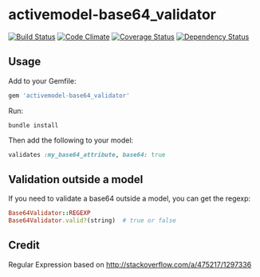 # activemodel-base64_validator

[![Build Status](https://travis-ci.org/yuku-t/activemodel-base64_validator.svg?branch=master)](https://travis-ci.org/yuku-t/activemodel-base64_validator) [![Code Climate](https://codeclimate.com/github/yuku-t/activemodel-base64_validator/badges/gpa.svg)](https://codeclimate.com/github/yuku-t/activemodel-base64_validator) [![Coverage Status](https://coveralls.io/repos/yuku-t/activemodel-base64_validator/badge.svg)](https://coveralls.io/r/yuku-t/activemodel-base64_validator) [![Dependency Status](https://gemnasium.com/yuku-t/activemodel-base64_validator.svg)](https://gemnasium.com/yuku-t/activemodel-base64_validator)


## Usage

Add to your Gemfile:

```rb
gem 'activemodel-base64_validator'
```

Run:

```
bundle install
```

Then add the following to your model:

```rb
validates :my_base64_attribute, base64: true
```

## Validation outside a model

If you need to validate a base64 outside a model, you can get the regexp:

```rb
Base64Validator::REGEXP
Base64Validator.valid?(string)  # true or false
```

## Credit

Regular Expression based on http://stackoverflow.com/a/475217/1297336
